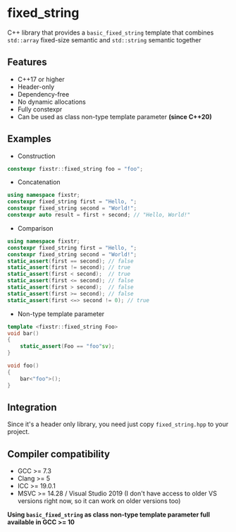 # fixed_string
C++ library that provides a `basic_fixed_string` template that combines `std::array` fixed-size semantic and `std::string` semantic together

## Features

* C++17 or higher
* Header-only
* Dependency-free
* No dynamic allocations
* Fully constexpr
* Can be used as class non-type template parameter __(since C++20)__

## Examples

* Construction
```cpp
constexpr fixstr::fixed_string foo = "foo";
```

* Concatenation
```cpp
using namespace fixstr;
constexpr fixed_string first = "Hello, ";
constexpr fixed_string second = "World!";
constexpr auto result = first + second; // "Hello, World!"
```

* Comparison
```cpp
using namespace fixstr;
constexpr fixed_string first = "Hello, ";
constexpr fixed_string second = "World!";
static_assert(first == second); // false
static_assert(first != second); // true
static_assert(first < second);  // true
static_assert(first <= second); // false
static_assert(first > second);  // false 
static_assert(first >= second); // false
static_assert(first <=> second != 0); // true
```

* Non-type template parameter
```cpp
template <fixstr::fixed_string Foo>
void bar()
{
    static_assert(Foo == "foo"sv);
}

void foo()
{
    bar<"foo">();
}
```

## Integration
Since it's a header only library, you need just copy `fixed_string.hpp` to your project.

## Compiler compatibility
* GCC >= 7.3
* Clang >= 5
* ICC >= 19.0.1
* MSVC >= 14.28 / Visual Studio 2019 (I don't have access to older VS versions right now, so it can work on older versions too)

**Using `basic_fixed_string` as class non-type template parameter full available in GCC >= 10**
